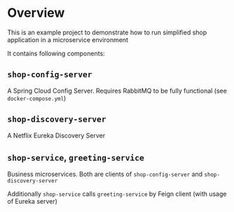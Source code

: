 # Overview

This is an example project to demonstrate how to run simplified shop application in a microservice environment

It contains following components:

## `shop-config-server`

A Spring Cloud Config Server. Requires RabbitMQ to be fully functional (see `docker-compose.yml`)

## `shop-discovery-server`

A Netflix Eureka Discovery Server

## `shop-service`, `greeting-service`

Business microservices. Both are clients of `shop-config-server` and `shop-discovery-server`

Additionally `shop-service` calls `greeting-service` by Feign client (with usage of Eureka server)